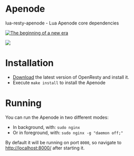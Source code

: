 # Apenode 

lua-resty-apenode - Lua Apenode core dependencies


[![The beginning of a new era](http://img.youtube.com/vi/U2iiPpcwfCA/0.jpg)](http://www.youtube.com/watch?v=U2iiPpcwfCA)


![](http://www.mediabistro.com/agencyspy/files/original/global.jpg)

# Installation

* [Download](http://openresty.com/#Download) the latest version of OpenResty and install it.
* Execute `make install` to install the Apenode

# Running

You can run the Apenode in two different modes:

* In background, with: `sudo nginx`
* Or in foreground, with: `sudo nginx -g "daemon off;"`

By default it will be running on port `8000`, so navigate to [http://localhost:8000/](http://localhost:8000/) after starting it.